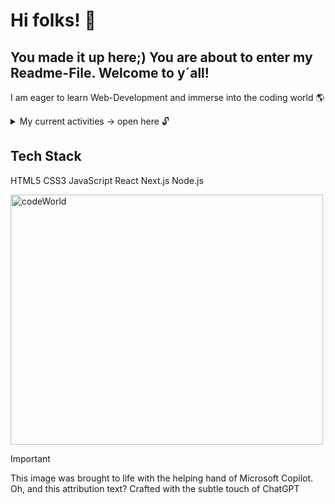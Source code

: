 # Hi folks! 🙌
## You made it up here;) You are about to enter my Readme-File. Welcome to y´all! 

I am eager to learn Web-Development and immerse into the coding world 🌎

<details>
<summary>My current activities -> open here 🔓</summary>

1. neuefische webDevBootcamp 💻 🌊 🐡
2. learn Farsi 🇮🇷
3. improve Spanish 🇪🇸
4. workout with bodyweight 🏋️

</details>

## Tech Stack

HTML5
CSS3
JavaScript
React
Next.js
Node.js

<picture>
 <source media="(prefers-color-scheme: dark)" srcset="https://github.com/Leon910/Leon910/assets/58033662/f9d08834-5039-4011-84ae-ab11f5c1e759">
 <source media="(prefers-color-scheme: light)" srcset="https://github.com/Leon910/Leon910/assets/58033662/f9d08834-5039-4011-84ae-ab11f5c1e759">
 <img alt="codeWorld" src="https://github.com/Leon910/Leon910/assets/58033662/f9d08834-5039-4011-84ae-ab11f5c1e759" width="500" height="400">
</picture>

> [!IMPORTANT]
> This image was brought to life with the helping hand of Microsoft Copilot. Oh, and this attribution text? Crafted with the subtle touch of ChatGPT









<!--
**Leon910/Leon910** is a ✨ _special_ ✨ repository because its `README.md` (this file) appears on your GitHub profile.

Here are some ideas to get you started:

- 🔭 I’m currently working on ...
- 🌱 I’m currently learning ...
- 👯 I’m looking to collaborate on ...
- 🤔 I’m looking for help with ...
- 💬 Ask me about ...
- 📫 How to reach me: ...
- 😄 Pronouns: ...
- ⚡ Fun fact: ...
-->

